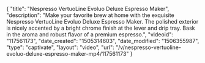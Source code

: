 {
    "title": "Nespresso VertuoLine Evoluo Deluxe Espresso Maker",
    "description": "Make your favorite brew at home with the exquisite Nespresso VertuoLine Evoluo Deluxe Espresso Maker. The polished exterior is nicely accented by a bright chrome finish at the lever and drip tray. Bask in the aroma and robust flavor of a premium espresso.",
    "videoid": "117561173",
    "date_created": "1505314603",
    "date_modified": "1506355987",
    "type": "captivate",
    "layout": "video",
    "url": "\/v\/nespresso-vertuoline-evoluo-deluxe-espresso-maker-mp4\/117561173"
}